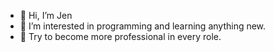 - 👋 Hi, I’m Jen
- 👀 I’m interested in programming and learning anything new.
- 🌱 Try to become more professional in every role.

<!---
JenRaccoon/JenRaccoon is a ✨ special ✨ repository because its `README.md` (this file) appears on your GitHub profile.
You can click the Preview link to take a look at your changes.
--->
